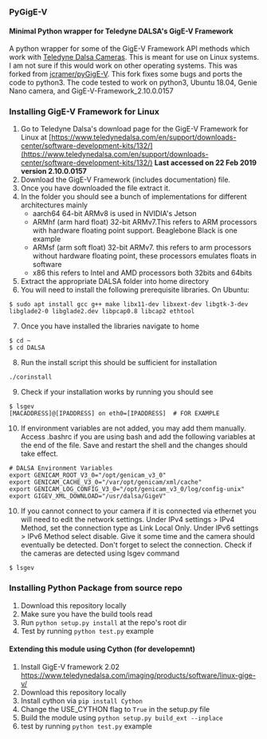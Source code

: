 ### PyGigE-V

#### Minimal Python wrapper for Teledyne DALSA's GigE-V Framework
A python wrapper for some of the GigE-V Framework API methods which work with [Teledyne Dalsa Cameras](https://www.teledynedalsa.com). 
This is meant for use on Linux systems. I am not sure if this would work on other operating systems. 
This was forked from [jcramer/pyGigE-V](https://github.com/jcramer/pyGigE-V). 
This fork fixes some bugs and ports the code to python3.
The code tested to work on python3, Ubuntu 18.04, Genie Nano camera, and GigE-V-Framework\_2.10.0.0157 

### Installing GigE-V Framework for Linux
1. Go to Teledyne Dalsa's download page for the GigE-V Framework for Linux at [https://www.teledynedalsa.com/en/support/downloads-center/software-development-kits/132/](https://www.teledynedalsa.com/en/support/downloads-center/software-development-kits/132/) __Last accessed on 22 Feb 2019 version 2.10.0.0157__
2. Download the GigE-V Framework (includes documentation) file.
3. Once you have downloaded the file extract it.
4. In the folder you should see a bunch of implementations for different architectures mainly
    - aarch64 64-bit ARMv8 is used in NVIDIA's Jetson
    - ARMhf (arm hard float) 32-bit ARMv7.This refers to ARM processors with hardware floating point support. Beaglebone Black is one example
    - ARMsf (arm soft float) 32-bit ARMv7. this refers to arm processors without hardware floating point, these processors emulates floats in software 
    - x86 this refers to Intel and AMD processors both 32bits and 64bits
5. Extract the appropriate DALSA folder into home directory
6. You will need to install the following prerequisite libraries. On Ubuntu:
```
$ sudo apt install gcc g++ make libx11-dev libxext-dev libgtk-3-dev libglade2-0 libglade2.dev libpcap0.8 libcap2 ethtool
```
7. Once you have installed the libraries navigate to home
```
$ cd ~
$ cd DALSA
``` 
8. Run the install script this should be sufficient for installation
```
./corinstall
```
9. Check if your installation works by running you should see
```
$ lsgev
[MACADDRESS]@[IPADDRESS] on eth0=[IPADDRESS]  # FOR EXAMPLE
```
10. If environment variables are not added, you may add them manually. Access .bashrc if you are using bash and add the following variables at the end of the file. Save and restart the shell and the changes should take effect.
```
# DALSA Environment Variables
export GENICAM_ROOT_V3_0="/opt/genicam_v3_0"
export GENICAM_CACHE_V3_0="/var/opt/genicam/xml/cache"
export GENICAM_LOG_CONFIG_V3_0="/opt/genicam_v3_0/log/config-unix"
export GIGEV_XML_DOWNLOAD="/usr/dalsa/GigeV"
```

10. If you cannot connect to your camera if it is connected via ethernet you will need to edit the network settings. Under IPv4 settings > IPv4 Method, set the connection type as Link Local Only. Under IPv6 settings > IPv6 Method select disable. Give it some time and the camera should eventually be detected. Don't forget to select the connection. Check if the cameras are detected using lsgev command
```
$ lsgev
```

### Installing Python Package from source repo
1.  Download this repository locally
2.  Make sure you have the build tools read
3.  Run `python setup.py install` at the repo's root dir
4.  Test by running `python test.py` example

#### Extending this module using Cython (for developemnt) 
1.  Install GigE-V framework 2.02 https://www.teledynedalsa.com/imaging/products/software/linux-gige-v/
2.  Download this repository locally
3.  Install cython via `pip install Cython`
4.  Change the USE_CYTHON flag to `True` in the setup.py file
5.  Build the module using `python setup.py build_ext --inplace`
6.  test by running `python test.py` example
